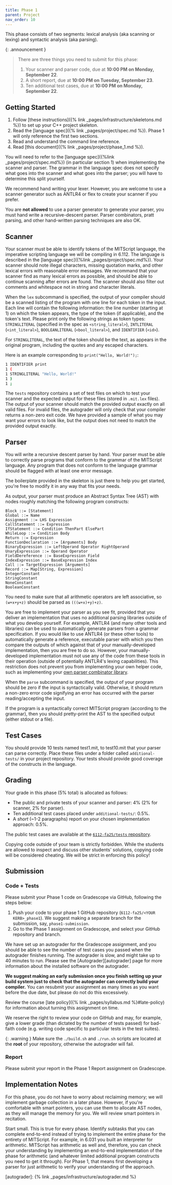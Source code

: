 ```yaml
---
title: Phase 1
parent: Project
nav_order: 10
---
```


This phase consists of two segments: lexical analysis (aka scanning or lexing) and syntactic analysis (aka parsing).

{: .announcement }
> There are three things you need to submit for this phase:
> 1. Your scanner and parser code, due at **10:00 PM on Monday, September 22**.
> 2. A short report, due at **10:00 PM on Tuesday, September 23**.
> 3. Ten additional test cases, due at **10:00 PM on Monday, September 22**.

## Getting Started

1. Follow [these instructions]({% link _pages/infrastructure/skeletons.md %}) to set up your C++ project skeleton.
2. Read the [language spec]({% link _pages/project/spec.md %}). Phase 1 will only reference the first two sections.
3. Read and understand the command line reference.
4. Read [this document]({% link _pages/project/phase_1.md %}).

You will need to refer to the [language spec]({%link _pages/project/spec.md%}) (in particular section 1) when implementing the scanner and parser. The grammar in the language spec does not specify what goes into the scanner and what goes into the parser; you will have to determine this split yourself.

We recommend hand writing your lexer. However, you are welcome to use a scanner generator such as ANTLR4 or flex to create your scanner if you prefer.

You are **not allowed** to use a parser generator to generate your parser, you must hand write a recursive-descent parser. Parser combinators, pratt parsing, and other hand-written parsing techniques are also OK.

## Scanner

Your scanner must be able to identify tokens of the MITScript language, the imperative scripting language we will be compiling in 6.112. The language is described in the [language spec]({%link _pages/project/spec.md%}). Your scanner should note illegal characters, missing quotation marks, and other lexical errors with reasonable error messages. We recommand that your scanner find as many lexical errors as possible, and should be able to continue scanning after errors are found. The scanner should also filter out comments and whitespace not in string and character literals.

When the `lex` subcommand is specified, the output of your compiler should be a scanned listing of the program with one line for each token in the input. Each line will contain the following information: the line number (starting at 1) on which the token appears, the type of the token (if applicable), and the token's text. Please print only the following strings as token types: `STRINGLITERAL` (specified in the spec as `<string_literal>`), `INTLITERAL` (`<int_literal>`), `BOOLEANLITERAL` (`<bool_literal>`), and `IDENTIFIER` (`<id>`).

For `STRINGLITERAL`, the text of the token should be the text, as appears in the original program, including the quotes and any escaped characters.

Here is an example corresponding to `print("Hello, World!");`:

```sh
1 IDENTIFIER print
1 (
1 STRINGLITERAL "Hello, World!"
1 )
1 ;
```

The `tests` repository contains a set of test files on which to test your scanner and the expected output for these files (stored in `.mit.lex` files). The output of your scanner should match the provided output exactly on all valid files. For invalid files, the autograder will only check that your compiler returns a non-zero exit code. We have provided a sample of what you may want your errors to look like, but the output does not need to match the provided output exactly.

## Parser

You will write a recursive descent parser by hand. Your parser must be able to correctly parse programs that conform to the grammar of the MITScript language. Any program that does not conform to the language grammar should be flagged with at least one error message.

The boilerplate provided in the skeleton is just there to help you get started, you're free to modify it in any way that fits your needs.

As output, your parser must produce an Abstract Syntax Tree (AST) with nodes roughly matching the following program constructs:

```
Block ::= [Statement]
Global ::= Name
Assignment ::= LHS Expression
CallStatement ::= Expression
IfStatement ::= Condition ThenPart ElsePart
WhileLoop ::= Condition Body
Return ::= Expression
FunctionDeclaration ::= [Arguments] Body
BinaryExpression ::= LeftOperand Operator RightOperand
UnaryExpression ::= Operand Operator
FieldDereference ::= BaseExpression Field
IndexExpression ::= BaseExpression Index
Call ::= TargetExpression [Arguments]
Record ::= Map[String, Expression]
IntegerConstant
StringConstant
NoneConstant
BooleanConstant
```

You need to make sure that all arithmetic operators are left associative, so `(w+x+y+z)` should be parsed as `(((w+x)+y)+z)`.

You are free to implement your parser as you see fit, provided that you deliver an implementation that uses no additional parsing libraries outside of what you develop yourself.  For example, ANTLR4 (and many other tools and libraries) can be used to automatically generate parsers from a grammar specification. If you would like to use ANTLR4 (or these other tools) to automatically generate a reference, executable parser with which you then compare the outputs of which against that of your manually-developed implementation, then you are free to do so. However, your manually-developed implementation must not use any of the code from these tools in their operation (outside of potentially ANTLR4's lexing capabilities). This restriction does not prevent you from implementing your own helper code, such as implementing your [own parser combinator library](https://theorangeduck.com/page/you-could-have-invented-parser-combinators).

When the `parse` subcommand is specified, the output of your program should be zero if the input is syntactically valid. Otherwise, it should return a non-zero error code signifying an error has occurred with the parser reading/accepting the input.

If the program is a syntactically correct MITScript program (according to the grammar), then you should pretty-print the AST to the specified output (either stdout or a file).

## Test Cases

You should provide 10 tests named test1.mit, to test10.mit that your parser can parse correctly. Place these files under a folder called `additional-tests/` in your project repository. Your tests should provide good coverage of the constructs in the language.

## Grading

Your grade in this phase (5% total) is allocated as follows:

- The public and private tests of your scanner and parser: 4% (2% for scanner, 2% for parser).
- Ten additional test cases placed under `additional-tests/`: 0.5%.
- A *short* (~1-2 paragraphs) report on your chosen implementation approach: 0.5%.

The public test cases are available at the [`6112-fa25/tests` repository](https://github.com/6112-fa25/tests).

Copying code outside of your team is strictly forbidden. While the students are allowed to inspect and discuss other students' solutions, copying code will be considered cheating. We will be strict in enforcing this policy!

## Submission

### Code + Tests

Please submit your Phase 1 code on Gradescope via GitHub, following the steps below:

1. Push your code to your phase 1 GitHub repository (`6112-fa25/<YOUR KERB>_phase1`). We suggest making a separate branch for the submission, say, `phase1-submission`.
2. Go to the Phase 1 assignment on Gradescope, and select your GitHub repository and branch.

We have set up an autograder for the Gradescope assignment, and you should be able to see the number of test cases you passed when the autograder finishes running. The autograder is slow, and might take up to 40 minutes to run. Please see the [Autograder][autograder] page for more information about the installed software on the autograder.

**We suggest making an early submission once you finish setting up your build system just to check that the autograder can correctly build your compiler.**
You can resubmit your assignment as many times as you want before the due date, but please do not do this excessively.

Review the course [late policy]({% link _pages/syllabus.md %}#late-policy) for information about turning this assignment on time.

We reserve the right to review your code on GitHub and may, for example, give a lower grade (than dictated by the number of tests passed) for bad-faith code (e.g. writing code specific to particular tests in the test suites).

{: .warning }
Make sure the `./build.sh` and `./run.sh` scripts are located at the **root** of your repository, otherwise the autograder will fail.

### Report

Please submit your report in the Phase 1 Report assignment on Gradescope.

## Implementation Notes
For this phase, you do not have to worry about reclaiming memory; we will implement garbage collection in a later phase. However, if you're comfortable with smart pointers, you can use them to allocate AST nodes, as they will manage the memory for you. We will review smart pointers in recitation.

Start small. This is true for every phase. Identify subtasks that you can complete end-to-end instead of trying to implement the entire phase for the entirety of MITScript. For example, in 6.031 you built an interpreter for arithmetic. MITScript has arithmetic as well and, therefore, you can check your understanding by implementing an end-to-end implementation of the phase for arithmetic (and whatever limited additional program constructs you need to get it through). For Phase 1, that means first developing a parser for just arithmetic to verify your understanding of the approach.

[s3]: https://studentlife.mit.edu/s3
[autograder]: {% link _pages/infrastructure/autograder.md %}
